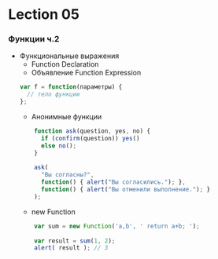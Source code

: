 # Lection 05

### Функции ч.2

- Функциональные выражения
    - Function Declaration
    - Объявление Function Expression
    ```javascript
    var f = function(параметры) {
      // тело функции
    };
    ```
    - Анонимные функции
    ```javascript
        function ask(question, yes, no) {
          if (confirm(question)) yes()
          else no();
        }
        
        ask(
          "Вы согласны?",
          function() { alert("Вы согласились."); },
          function() { alert("Вы отменили выполнение."); }
        );
    ```
    - new Function
    ```javascript
        var sum = new Function('a,b', ' return a+b; ');
        
        var result = sum(1, 2);
        alert( result ); // 3
    ```


